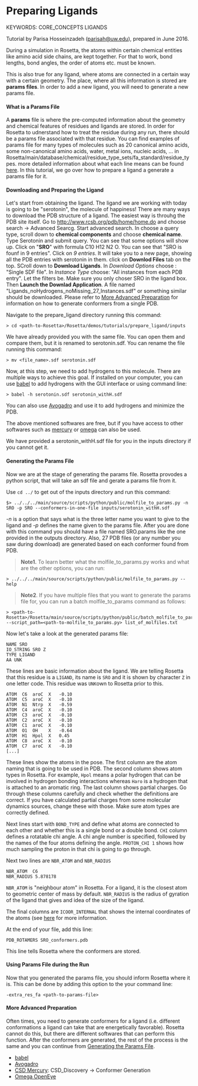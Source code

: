 # Preparing Ligands

KEYWORDS: CORE_CONCEPTS LIGANDS

Tutorial by Parisa Hosseinzadeh (parisah@uw.edu), prepared in June 2016.

During a simulation in Rosetta, the atoms within certain chemical entities like amino acid side chains, are kept together. For that to work, bond lengths, bond angles, the order of atoms etc. must be known. 

This is also true for any ligand, where atoms are connected in a certain way with a certain geometry. The place, where all this information is stored are **params files**. In order to add a new ligand, you will need to generate a new params file.

#### What is a Params File

A **params** file is where the pre-computed information about the geometry and chemical features of residues and ligands are stored. In order for Rosetta to udnerstand how to treat the residue during any run, there should be a params file associated with that residue. You can find examples of params file for many types of molecules such as 20 canonical amino acids, some non-canonical amino acids, water, metal ions, nucleic acids, ... in Rosetta/main/database/chemical/residue_type_sets/fa_standard/residue_types. more detailed information about what each line means can be found [here](https://www.rosettacommons.org/docs/latest/rosetta_basics/file_types/Residue-Params-file). In this tutorial, we go over how to prepare a ligand a generate a params file for it.

#### Downloading and Preparing the Ligand

Let's start from obtaining the ligand. The ligand we are working with today is going to be "serotonin", the molecule of happiness! There are many ways to download the PDB structure of a ligand. The easiest way is throuhg the PDB site itself. Go to http://www.rcsb.org/pdb/home/home.do and choose search -> Advanced Searcg. Start advanced search. In choose a query type, scroll down to **chemical components** and choose **chemical name**. Type Serotonin and submit query. You can see that some options will show up. Click on "__SRO__" with formula C10 H12 N2 O. You can see that "SRO is founf in 9 entries". Click on _9 entries_. It will take you to a new page, showing all the PDB entries with serotonin in them. click on __Downlod Files__ tab on the top. SCroll down to __Download Ligands__. In *Download Options* choose : "Single SDF file". In *Instance Type* choose: "All instances from each PDB entry". Let the filters be. Make sure you only choser SRO in the ligand box. Then **Launch the Downlad Application**. A file named "Ligands_noHydrogens_noMissing_27_Instances.sdf" or something similar should be downloaded. Please refer to [More Advanced Preparation](#More-Advanced-Preparation) for information on how to generate conformers from a single PDB.

Navigate to the prepare_ligand directory running this command:
```
> cd <path-to-Rosetta>/Rosetta/demos/tutorials/prepare_ligand/inputs
```
We have already provided you with the same file. You can open them and compare them, but it is renamed to serotonin.sdf. You can rename the file running this command:

```
> mv <file_name>.sdf serotonin.sdf
```

Now, at this step, we need to add hydrogens to this molecule. There are multiple ways to achieve this goal. If installed on your computer, you can use [babel](http://openbabel.org/wiki/Main_Page) to add hydrogens with the GUI interface or using command line:

```
> babel -h serotonin.sdf serotonin_withH.sdf
```

You can also use [Avogadro](http://avogadro.cc/wiki/Main_Page) and use it to add hydrogens and minimize the PDB.

The above mentioned softwares are free, but if you have access to other softwares such as [mercury](https://www.ccdc.cam.ac.uk/solutions/csd-system/components/mercury/) or [omega](http://www.eyesopen.com/omega) can also be used.

We have provided a serotonin_withH.sdf file for you in the inputs directory if you cannot get it. 

#### Generating the Params File
Now we are at the stage of generating the params file. Rosetta provodes a python script, that will take an sdf file and gerate a params file from it.

Use `cd ../` to get out of the inputs directory and run this command:

```
$> ../../../main/source/scripts/python/public/molfile_to_params.py -n SRO -p SRO --conformers-in-one-file inputs/serotonin_withH.sdf
```

*-n* is a option that says what is the three letter name you want to give to the ligand and *-p* defines the name given to the params file. After you are done with this command you should have a file named SRO.params like the one provided in the outputs directory. Also, 27 PDB files (or any number you saw during download) are generated based on each conformer found from PDB.

>**Note1.** To learn better what the molfile_to_params.py works and what are the other options, you can run:
```
> ../../../main/source/scripts/python/public/molfile_to_params.py --help
```

>**Note2**. If you have multiple files that you want to generate the params file for, you can run a batch molfile_to_params command as follows:

```
> <path-to-Rosetta>/Rosetta/main/source/scripts/python/public/batch_molfile_to_params.py --script_path=<path-to-molfile_to_params.py> list_of_molfiles.txt
```

Now let's take a look at the generated params file:

```
NAME SRO
IO_STRING SRO Z
TYPE LIGAND
AA UNK
```

These lines are basic information about the ligand. We are telling Rosetta that this residue is a `LIGAND`, its name is `SRO` and it is shown by character `Z` in one letter code. This residue was `UNK`own to Rosetta prior to this.

```
ATOM  C6  aroC  X   -0.10
ATOM  C5  aroC  X   -0.10
ATOM  N1  Ntrp  X   -0.59
ATOM  C4  aroC  X   -0.10
ATOM  C3  aroC  X   -0.10
ATOM  C2  aroC  X   -0.10
ATOM  C1  aroC  X   -0.10
ATOM  O1  OH    X   -0.64
ATOM  H1  Hpol  X   0.45
ATOM  C8  aroC  X   -0.10
ATOM  C7  aroC  X   -0.10
[...]
```
These lines show the atoms in the pose. The first column are the atom naming that is going to be used in PDB. The second column shows atom types in Rosetta. For example, `Hpol` means a polar hydrogen that can be involved in hydrogen bonding interactions whereas `Haro` is a hydrogen that is attached to an aromatic ring. The last column shows partial charges. Go through these columns carefully and check whether the definitions are correct. If you have calculated partial charges from some molecular dynamics sources, change these with those. Make sure atom types are correctly defined.

Next lines start with `BOND_TYPE` and define what atoms are connected to each other and whether this is a single bond or a double bond. `CHI` column defines a rotatable chi angle. A chi angle number is specified, followed by the names of the four atoms defining the angle. `PROTON_CHI 1` shows how much sampling the proton in that chi is going to go through.

Next two lines are `NBR_ATOM` and `NBR_RADIUS`

```
NBR_ATOM  C6
NBR_RADIUS 5.878178
```

`NBR_ATOM` is "neighbour atom" in Rosetta. For a ligand, it is the closest atom to geometric center of mass by default. `NBR_RADIUS` is the radius of gyration of the ligand that gives and idea of the size of the ligand.

The final columns are `ICOOR_INTERNAL` that shows the internal coordinates of the atoms (see [here](https://www.rosettacommons.org/docs/latest/rosetta_basics/file_types/Residue-Params-file) for more information.

At the end of your file, add this line:

```
PDB_ROTAMERS SRO_conformers.pdb
```
This line tells Rosetta where the conformers are stored.

#### Using Params File during the Run

Now that you generated the params file, you should inform Rosetta where it is. This can be done by adding this option to the your command line:

```
-extra_res_fa <path-to-params-file>
```

#### More Advanced Preparation
Often times, you need to generate conformers for a ligand (i.e. different conformations a ligand can take that are energetically favorable). Rosetta cannot do this, but there are different softwares that can perform this function. After the conformers are generated, the rest of the process is the same and you can continue from [Generating the Params File](#Generating-the-Params-File).

-   [babel](http://open-babel.readthedocs.io/en/latest/3DStructureGen/multipleconformers.html)
-   [Avogadro](http://manual.avogadro.cc/content/7-optimizing-geometry/2-conformers.html)
-   [CSD Mercury](https://www.ccdc.cam.ac.uk/solutions/csd-system/components/mercury/): CSD_Discovery -> Conformer Generation
-   [Omega OpenEye](https://docs.eyesopen.com/omega/usage.html)






